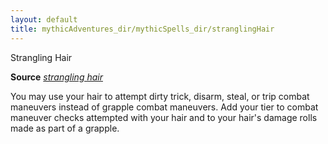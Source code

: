 ```yaml
---
layout: default
title: mythicAdventures_dir/mythicSpells_dir/stranglingHair
---
```

Strangling Hair

**Source** [_strangling hair_](../../ultimateMagic_dir/spells_dir/stranglingHair#_strangling-hair)

You may use your hair to attempt dirty trick, disarm, steal, or trip combat maneuvers instead of grapple combat maneuvers. Add your tier to combat maneuver checks attempted with your hair and to your hair's damage rolls made as part of a grapple.

